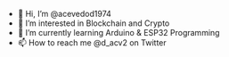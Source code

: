 - 👋 Hi, I’m @acevedod1974
- 👀 I’m interested in Blockchain and Crypto
- 🌱 I’m currently learning Arduino & ESP32 Programming
- 📫 How to reach me @d_acv2 on Twitter

<!---
acevedod1974/acevedod1974 is a ✨ special ✨ repository because its `README.md` (this file) appears on your GitHub profile.
You can click the Preview link to take a look at your changes.
--->
